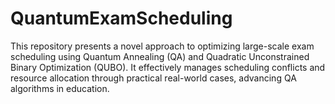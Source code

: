 # QuantumExamScheduling
This repository presents a novel approach to optimizing large-scale exam scheduling using Quantum Annealing (QA) and Quadratic Unconstrained Binary Optimization (QUBO). It effectively manages scheduling conflicts and resource allocation through practical real-world cases, advancing QA algorithms in education.
